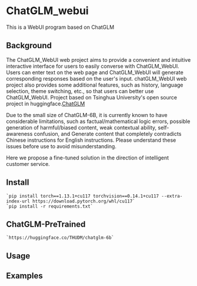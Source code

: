 # ChatGLM_webui
This is a WebUI program based on ChatGLM 

## Background
The ChatGLM_WebUI web project aims to provide a convenient and intuitive interactive interface for users to easily converse with ChatGLM_WebUI. Users can enter text on the web page and ChatGLM_WebUI will generate corresponding responses based on the user's input. chatGLM_WebUI web project also provides some additional features, such as history, language selection, theme switching, etc., so that users can better use ChatGLM_WebUI. Project based on Tsinghua University's open source project in huggingface.[ChatGLM](https://github.com/THUDM/ChatGLM-6B)

Due to the small size of ChatGLM-6B, it is currently known to have considerable limitations, such as factual/mathematical logic errors, possible generation of harmful/biased content, weak contextual ability, self-awareness confusion, and Generate content that completely contradicts Chinese instructions for English instructions. Please understand these issues before use to avoid misunderstanding.

Here we propose a fine-tuned solution in the direction of intelligent customer service.


## Install
```shell
`pip install torch==1.13.1+cu117 torchvision==0.14.1+cu117 --extra-index-url https://download.pytorch.org/whl/cu117`
`pip install -r requirements.txt`
```

## ChatGLM-PreTrained
```shell
`https://huggingface.co/THUDM/chatglm-6b`
```

## Usage


## Examples